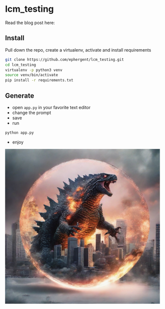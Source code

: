 # lcm_testing

Read the blog post here:



## Install

Pull down the repo, create a virtualenv, activate and install requirements

```bash
git clone https://github.com/ephergent/lcm_testing.git
cd lcm_testing
virtualenv -p python3 venv
source venv/bin/activate
pip install -r requirements.txt
```

## Generate

- open `app.py` in your favorite text editor
- change the prompt
- save
- run

```python
python app.py
```

- enjoy

![image](godzilla_snow_globe.jpg)
